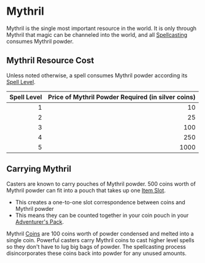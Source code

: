 # Mythril

Mythril is the single most important resource in the world. It is only through Mythril that magic can be channeled into the world, and all [Spellcasting](Spellcasting.md) consumes Mythril powder.

## Mythril Resource Cost

Unless noted otherwise, a spell consumes Mythril powder according its [Spell Level](Spell%20Level.md).

| Spell Level | Price of Mythril Powder Required (in silver coins) |
| ----------: | -------------------------------------------------: |
|           1 |                                                 10 |
|           2 |                                                 25 |
|           3 |                                                100 |
|           4 |                                                250 |
|           5 |                                               1000 |

## Carrying Mythril

Casters are known to carry pouches of Mythril powder. 500 coins worth of Mythril powder can fit into a pouch that takes up one [Item Slot](../Player%20Characters/Derived%20Statistics/Item%20Slots.md).

- This creates a one-to-one slot correspondence between coins and Mythril powder
- This means they can be counted together in your coin pouch in your [Adventurer's Pack](../Items/Individual%20Item%20Cards/Gear/100%20Coins/Adventurer's%20Pack.md).

Mythril [Coins](../Economy/Coins.md#Imperial%20Currency%20and%20Availability) are 100 coins worth of powder condensed and melted into a single coin. Powerful casters carry Mythril coins to cast higher level spells so they don't have to lug big bags of powder. The spellcasting process disincorporates these coins back into powder for any unused amounts.
